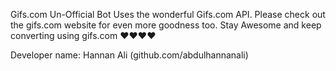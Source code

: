 Gifs.com Un-Official Bot
Uses the wonderful Gifs.com API. Please check out the gifs.com website for even more goodness too. 
Stay Awesome and keep converting using gifs.com 
♥♥♥♥

Developer name: Hannan Ali (github.com/abdulhannanali)